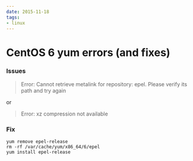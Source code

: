 ```yaml
---
date: 2015-11-18
tags:
- linux
---
```


# CentOS 6 yum errors (and fixes)

### Issues

> Error: Cannot retrieve metalink for repository: epel. Please verify its path and try again

or

> Error: xz compression not available

### Fix

    yum remove epel-release
    rm -rf /var/cache/yum/x86_64/6/epel
    yum install epel-release